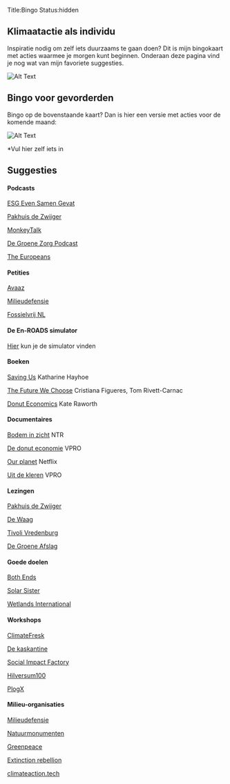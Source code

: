 Title:Bingo
Status:hidden

## Klimaatactie als individu
Inspiratie nodig om zelf iets duurzaams te gaan doen?
Dit is mijn bingokaart met acties waarmee je morgen kunt beginnen. Onderaan deze pagina vind je nog wat van mijn favoriete suggesties.

![Alt Text]({static}/images/bingo/bingo_morgen.png)


## Bingo voor gevorderden
Bingo op de bovenstaande kaart? Dan is hier een versie met acties voor de komende maand:


![Alt Text]({static}/images/bingo/bingo_maand.png)

*Vul hier zelf iets in

## Suggesties

#### Podcasts
[ESG Even Samen Gevat](https://podcastluisteren.nl/pod/ESG-Even-Samen-Gevat)

[Pakhuis de Zwijger](https://dezwijger.nl/podcasts)

[MonkeyTalk](https://www.thezooooo.com/about-the-zooooo/monkeytalk/)

[De Groene Zorg Podcast](https://groenezorgalliantie.com/podcast/)

[The Europeans](https://www.europeanspodcast.com/)

#### Petities
[Avaaz](https://secure.avaaz.org/community_petitions/nl/)

[Milieudefensie](https://milieudefensie.nl/doe-mee/actie)

[Fossielvrij NL](https://gofossilfree.org/nl/doemee/)

#### De En-ROADS simulator
[Hier](https://en-roads.climateinteractive.org/scenario.html?v=24.9.0&lang=nl) kun je de simulator vinden

#### Boeken
[Saving Us](https://www.theguardian.com/books/2021/oct/31/saving-us-by-katharine-hayhoe-review-across-the-climate-crisis-divide) Katharine Hayhoe

[The Future We Choose](https://www.globaloptimism.com/the-future-we-choose) Cristiana Figueres, Tom Rivett-Carnac

[Donut Economics](https://www.kateraworth.com/2017/04/05/doughnut-economics-is-out/) Kate Raworth

#### Documentaires
[Bodem in zicht](https://ntr.nl/Bodem-in-zicht/384) NTR

[De donut economie](https://www.vpro.nl/programmas/tegenlicht/kijk/afleveringen/2017-2018/de-donut-economie.html) VPRO

[Our planet](https://www.ourplanet.com/en/) Netflix

[Uit de kleren](https://www.vpro.nl/programmas/tegenlicht/kijk/afleveringen/2024-2025/uit-de-kleren.html) VPRO

#### Lezingen
[Pakhuis de Zwijger](https://dezwijger.nl/)

[De Waag](https://waag.org/nl/events/)

[Tivoli Vredenburg](https://www.tivolivredenburg.nl/kennis/)

[De Groene Afslag](https://degroeneafslag.nl/clubhuis)

#### Goede doelen
[Both Ends](https://www.bothends.org/index.php?page=_)

[Solar Sister](https://solarsister.org/)

[Wetlands International](https://www.wetlands.org/)

#### Workshops
[ClimateFresk](https://climatefresk.org/world/)

[De kaskantine](https://www.kaskantine.nl/events.html)

[Social Impact Factory](https://www.socialimpactfactory.com/events/?paged=1)

[Hilversum100](https://hilversum100.nl/events/)

[PlogX](https://www.wayeoflife.com/plogx)

#### Milieu-organisaties
[Milieudefensie](https://milieudefensie.nl/)

[Natuurmonumenten](https://www.natuurmonumenten.nl/)

[Greenpeace](https://www.greenpeace.org/nl/)

[Extinction rebellion](https://extinctionrebellion.nl/)

[climateaction.tech](https://climateaction.tech/)
